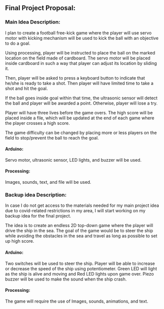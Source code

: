 ## Final Project Proposal:

### Main Idea Description:
I plan to create a football free-kick game where the player will use servo motor with kicking mechanism will be used to kick the ball with an objective to do a goal. 

Using processing, player will be instructed to place the ball on the marked location on the field made of cardboard. The servo motor will be placed inside cardboard in such a way that player can adjust its location by sliding it. 

Then, player will be asked to press a keyboard button to indicate that he/she is ready to take a shot. Then player will have limited time to take a shot and hit the goal.

If the ball goes inside goal within that time, the ultrasonic sensor will detect the ball and player will be awarded a point. Otherwise, player will lose a try.

Player will have three lives before the game overs. The high score will be placed inside a file, which will be updated at the end of each game where the player crosses a high score. 

The game difficulty can be changed by placing more or less players on the field to stop/prevent the ball to reach the goal.

#### Arduino:
Servo motor, ultrasonic sensor, LED lights, and buzzer will be used.

#### Processing:
Images, sounds, text, and file will be used.



### Backup idea Description:
In case I do not get access to the materials needed for my main project idea due to covid-related restrictions in my area, I will start working on my backup idea for the final project.

The idea is to create an endless 2D top-down game where the player will drive the ship in the sea.
The goal of the game would be to steer the ship while avoiding the obstacles in the sea and travel as long as possible to set up high score.

#### Arduino:
Two switches will be used to steer the ship.
Player will be able to increase or decrease the speed of the ship using potentiometer.
Green LED will light as the ship is alive and moving and Red LED lights upon game over.
Piezo buzzer will be used to make the sound when the ship crash.

#### Processing:
The game will require the use of Images, sounds, animations, and text.



